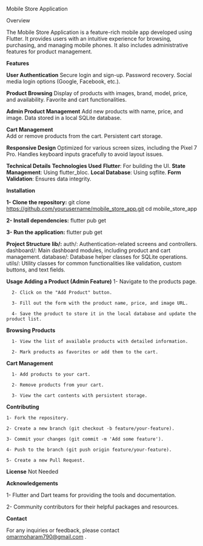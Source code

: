 Mobile Store Application

Overview

The Mobile Store Application is a feature-rich mobile app developed using Flutter. It provides users with an intuitive experience for browsing, purchasing, and managing mobile phones. It also includes administrative features for product management.


**Features**

  **User Authentication**
    Secure login and sign-up.
    Password recovery.
    Social media login options (Google, Facebook, etc.).

  **Product Browsing**
    Display of products with images, brand, model, price, and availability.
    Favorite and cart functionalities.
  
  **Admin Product Management**
    Add new products with name, price, and image.
    Data stored in a local SQLite database.
  
  **Cart Management**  
    Add or remove products from the cart.
    Persistent cart storage.

**Responsive Design**
    Optimized for various screen sizes, including the Pixel 7 Pro.
    Handles keyboard inputs gracefully to avoid layout issues.

**Technical Details**
  **Technologies Used**
    **Flutter**: For building the UI.
   **State Management**: Using flutter_bloc.
    **Local Database**: Using sqflite.
    **Form Validation**: Ensures data integrity.

**Installation**

  **1- Clone the repository:**
      git clone https://github.com/yourusername/mobile_store_app.git
      cd mobile_store_app
      
  **2- Install dependencies:**
      flutter pub get
      
  **3- Run the application:**
      flutter pub get

**Project Structure**
  **lib/:**
    auth/: Authentication-related screens and controllers.
    dashboard/: Main dashboard modules, including product and cart management.
    database/: Database helper classes for SQLite operations.
    utils/: Utility classes for common functionalities like validation, custom buttons, and text fields.

**Usage**
  **Adding a Product (Admin Feature)**
      1- Navigate to the products page.
      
      2- Click on the "Add Product" button.
      
      3- Fill out the form with the product name, price, and image URL.
      
      4- Save the product to store it in the local database and update the product list.

  **Browsing Products**
      
      1- View the list of available products with detailed information.
      
      2- Mark products as favorites or add them to the cart.
  
  **Cart Management**
      
      1- Add products to your cart.
      
      2- Remove products from your cart.
      
      3- View the cart contents with persistent storage.

**Contributing**
    
    1- Fork the repository.
    
    2- Create a new branch (git checkout -b feature/your-feature).
    
    3- Commit your changes (git commit -m 'Add some feature').
    
    4- Push to the branch (git push origin feature/your-feature).
    
    5- Create a new Pull Request.

**License**
  Not Needed

**Acknowledgements**
  
  1- Flutter and Dart teams for providing the tools and documentation.
  
  2- Community contributors for their helpful packages and resources.

**Contact**

For any inquiries or feedback, please contact omarmoharam790@gmail.com .
 
